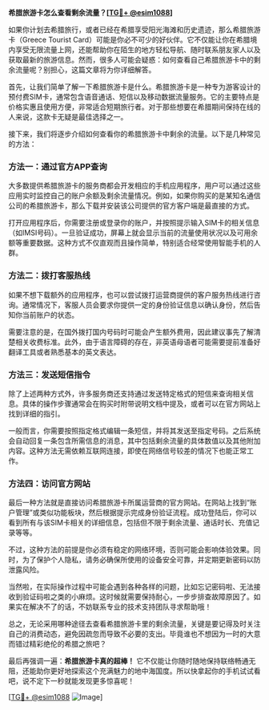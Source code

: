**希腊旅游卡怎么查看剩余流量？[[TG💪+ @esim1088](https://t.me/s/esim1088)]**

如果你计划去希腊旅行，或者已经在希腊享受阳光海滩和历史遗迹，那么希腊旅游卡（Greece Tourist Card）可能是你必不可少的好伙伴。它不仅能让你在希腊境内享受无限流量上网，还能帮助你在陌生的地方轻松导航、随时联系朋友家人以及获取最新的旅游信息。然而，很多人可能会疑惑：如何查看自己希腊旅游卡中的剩余流量呢？别担心，这篇文章将为你详细解答。

首先，让我们简单了解一下希腊旅游卡是什么。希腊旅游卡是一种专为游客设计的预付费SIM卡，通常包含语音通话、短信以及移动数据流量服务。它的主要特点是价格实惠且使用方便，非常适合短期旅行者。对于那些想要在希腊期间保持在线的人来说，这款卡无疑是最佳选择之一。

接下来，我们将逐步介绍如何查看你的希腊旅游卡中剩余的流量。以下是几种常见的方法：

### 方法一：通过官方APP查询

大多数提供希腊旅游卡的服务商都会开发相应的手机应用程序，用户可以通过这些应用实时监控自己的账户余额及剩余流量情况。例如，如果你购买的是某知名通信公司的希腊旅游卡，那么下载并安装该公司提供的官方客户端是最直接的方式。

打开应用程序后，你需要注册或登录你的账户，并按照提示输入SIM卡的相关信息（如IMSI号码）。一旦验证成功，屏幕上就会显示当前的流量使用状况以及可用余额等重要数据。这种方式不仅直观而且操作简单，特别适合经常使用智能手机的人群。

### 方法二：拨打客服热线

如果不想下载额外的应用程序，也可以尝试拨打运营商提供的客户服务热线进行咨询。通常情况下，客服人员会要求你提供一定的身份验证信息以确认身份，然后告知你当前账户的状态。

需要注意的是，在国外拨打国内号码时可能会产生额外费用，因此建议事先了解清楚相关收费标准。此外，由于语言障碍的存在，非英语母语者可能需要提前准备好翻译工具或者熟悉基本的英文表达。

### 方法三：发送短信指令

除了上述两种方式外，许多服务商还支持通过发送特定格式的短信来查询相关信息。具体的操作步骤通常会在购买时附带说明文档中提及，或者可以在官方网站上找到详细的指引。

一般而言，你需要按照指定格式编辑一条短信，并将其发送至指定号码。之后系统会自动回复一条包含所需信息的消息，其中包括剩余流量的具体数值以及其他附加内容。这种方法无需依赖互联网连接，即使在网络信号较差的情况下也能正常工作。

### 方法四：访问官方网站

最后一种方法就是直接访问希腊旅游卡所属运营商的官方网站。在网站上找到“账户管理”或类似功能板块，然后根据提示完成身份验证流程。成功登陆后，你可以看到所有与该SIM卡相关的详细信息，包括但不限于剩余流量、通话时长、充值记录等等。

不过，这种方法的前提是你必须有稳定的网络环境，否则可能会影响体验效果。同时，为了保护个人隐私，请务必确保所使用的设备安全可靠，并定期更新密码以防泄露风险。

当然啦，在实际操作过程中可能会遇到各种各样的问题，比如忘记密码啦、无法接收到验证码啦之类的小麻烦。这时候就需要保持耐心，一步步排查故障原因了。如果实在解决不了的话，不妨联系专业的技术支持团队寻求帮助哦！

总之，无论采用哪种途径去查看希腊旅游卡里的剩余流量，关键是要记得及时关注自己的消费动态，避免因疏忽而导致不必要的支出。毕竟谁也不想因为一时的大意而错过精彩绝伦的希腊之旅吧？

最后再强调一遍：**希腊旅游卡真的超棒！** 它不仅能让你随时随地保持联络畅通无阻，还能助你更好地探索这个充满魅力的地中海国度。所以快拿起你的手机试试看吧，说不定下一秒就能发现更多惊喜呢！

[[TG💪+ @esim1088](https://t.me/s/esim1088) ![Image](https://i.postimg.cc/4NQfJmqS/Snipaste-2025-05-13-00-14-12.png)]